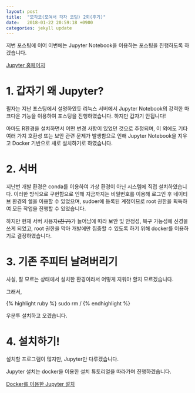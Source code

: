 ```yaml
---
layout: post
title:  "모각코(모여서 각자 코딩) 2회(후기)"
date:   2018-01-22 20:59:18 +0900
categories: jekyll update
---
```


저번 포스팅에 이어 이번에는 Jupyter Notebook을 이용하는 포스팅을 진행하도록 하겠습니다.

[Jupyter 홈페이지][Jupyter 홈페이지]

# 1. 갑자기 왜 Jupyter?

필자는 지난 포스팅에서 설명하였듯 리눅스 서버에서 Jupyter Notebook의 강력한 마크다운 기능을 이용하여 포스팅을 진행하였습니다. 하지만 갑자기 안됩니다!

아마도 R환경을 설치하면서 어떤 변경 사항이 있었던 것으로 추정되며, 이 외에도 기타 여러 가지 호환성 또는 보안 관련 문제가 발생함으로 인해 Jupyter Notebook을 지우고 Docker 기반으로 새로 설치하기로 하였습니다.

# 2. 서버

지난번 개발 환경은 conda를 이용하여 가상 환경이 아닌 시스템에 직접 설치하였습니다. 이러한 방식으로 구현함으로 인해 지금까지는 비밀번호를 이용해 로그인 후 네이티브 환경의 쉘을 이용할 수 있었으며, sudoer에 등록된 계정이므로 root 권한을 획득하여 모든 작업을 진행할 수 있었습니다.

하지만 현재 서버 사용자~~(친구)~~가 늘어남에 따라 보안 및 안정성, 복구 가능성에 신경을 쓰게 되었고, root 권한을 막아 개발에만 집중할 수 있도록 하기 위해 docker를 이용하기로 결정하였습니다.

# 3. 기존 주피터 날려버리기

사실, 잘 모르는 상태에서 설치한 환경이라서 어떻게 지워야 할지 모르겠습니다.

그래서,

{% highlight ruby %} sudo rm / {% endhighlight %}

우분투 설치하고 오겠습니다.

# 4. 설치하기!

설치할 프로그램이 많지만, Jupyter만 다루겠습니다.

Jupyter 설치는 docker을 이용한 설치 튜토리얼을 따라가며 진행하겠습니다.

[Docker를 이용한 Jupyter 설치][Docker를 이용한 Jupyter 설치]




[Jupyter 홈페이지]: http://jupyter.org/
[Docker를 이용한 Jupyter 설치]: https://hub.docker.com/r/jupyter/notebook/
